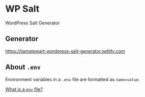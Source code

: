 # WP Salt
WordPress Salt Generator

## Generator
https://liamstewart-wordpress-salt-generator.netlify.com

## About `.env`
Environment variables in a `.env` file are formatted as `name=value`.


<a href="https://lmgtfy.com/?q=what+is+an+.env+file&p=1&iie=1" target="_blank">What is a `env` file?</a>
